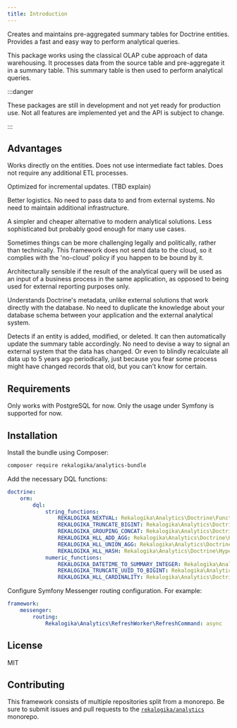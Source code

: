 ```yaml
---
title: Introduction
---
```


Creates and maintains pre-aggregated summary tables for Doctrine entities.
Provides a fast and easy way to perform analytical queries.

This package works using the classical OLAP cube approach of data warehousing.
It processes data from the source table and pre-aggregate it in a summary table.
This summary table is then used to perform analytical queries.

:::danger

These packages are still in development and not yet ready for production use.
Not all features are implemented yet and the API is subject to change.

:::

## Advantages

Works directly on the entities. Does not use intermediate fact tables. Does not
require any additional ETL processes.

Optimized for incremental updates. (TBD explain)

Better logistics. No need to pass data to and from external systems. No need to
maintain additional infrastructure.

A simpler and cheaper alternative to modern analytical solutions. Less
sophisticated but probably good enough for many use cases.

Sometimes things can be more challenging legally and politically, rather than
technically. This framework does not send data to the cloud, so it complies with
the 'no-cloud' policy if you happen to be bound by it.

Architecturally sensible if the result of the analytical query will be used as
an input of a business process in the same application, as opposed to being used
for external reporting purposes only.

Understands Doctrine's metadata, unlike external solutions that work directly
with the database. No need to duplicate the knowledge about your database
schema between your application and the external analytical system.

Detects if an entity is added, modified, or deleted. It can then automatically
update the summary table accordingly. No need to devise a way to signal an
external system that the data has changed. Or even to blindly recalculate all
data up to 5 years ago periodically, just because you fear some process might
have changed records that old, but you can't know for certain.

## Requirements

Only works with PostgreSQL for now. Only the usage under Symfony is supported
for now.

## Installation

Install the bundle using Composer:

```bash
composer require rekalogika/analytics-bundle
```

Add the necessary DQL functions:

```yaml title="config/packages/doctrine.yaml"
doctrine:
    orm:
        dql:
            string_functions:
                REKALOGIKA_NEXTVAL: Rekalogika\Analytics\Doctrine\Function\NextValFunction
                REKALOGIKA_TRUNCATE_BIGINT: Rekalogika\Analytics\Doctrine\Function\TruncateBigIntFunction
                REKALOGIKA_GROUPING_CONCAT: Rekalogika\Analytics\Doctrine\Function\GroupingConcatFunction
                REKALOGIKA_HLL_ADD_AGG: Rekalogika\Analytics\Doctrine\HyperLogLog\Function\HllAddAggregateFunction
                REKALOGIKA_HLL_UNION_AGG: Rekalogika\Analytics\Doctrine\HyperLogLog\Function\HllUnionAggregateFunction
                REKALOGIKA_HLL_HASH: Rekalogika\Analytics\Doctrine\HyperLogLog\Function\HllHashFunction
            numeric_functions:
                REKALOGIKA_DATETIME_TO_SUMMARY_INTEGER: Rekalogika\Analytics\Doctrine\Function\DateTimeToSummaryIntegerFunction
                REKALOGIKA_TRUNCATE_UUID_TO_BIGINT: Rekalogika\Analytics\Doctrine\Function\TruncateUuidToBigintFunction
                REKALOGIKA_HLL_CARDINALITY: Rekalogika\Analytics\Doctrine\HyperLogLog\Function\HllCardinalityFunction
```

Configure Symfony Messenger routing configuration. For example:

```yaml title="config/packages/messenger.yaml"
framework:
    messenger:
        routing:
            Rekalogika\Analytics\RefreshWorker\RefreshCommand: async
```

## License

MIT

## Contributing

This framework consists of multiple repositories split from a monorepo. Be
sure to submit issues and pull requests to the
[`rekalogika/analytics`](https://github.com/rekalogika/analytics) monorepo.